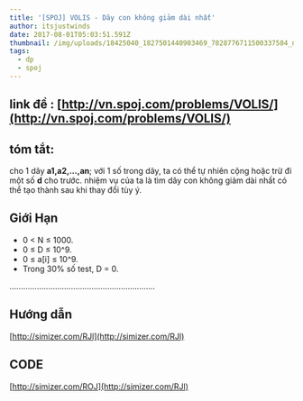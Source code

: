 ```yaml
---
title: '[SPOJ] VOLIS - Dãy con không giảm dài nhất'
author: itsjustwinds
date: 2017-08-01T05:03:51.591Z
thumbnail: /img/uploads/18425040_1827501440903469_7828776711500337584_n.jpg
tags:
  - dp
  - spoj
---
```

## link đề : [http://vn.spoj.com/problems/VOLIS/](http://vn.spoj.com/problems/VOLIS/)

## tóm tắt:

cho 1 dãy **a1,a2,...,an**; với 1 số trong dãy, ta có thể tự nhiên cộng hoặc trừ đi một số **d** cho trước. nhiệm vụ của ta là tìm dãy con không giảm dài nhất có thể tạo thành sau khi thay đổi tùy ý.


## Giới Hạn
* 0 &lt; N ≤ 1000.
* 0 ≤ D ≤ 10^9.
* 0 ≤ a\[i\] ≤ 10^9.
* Trong 30% số test, D = 0.

................................................................



## Hướng dẫn

[http://simizer.com/RJl](http://simizer.com/RJl)

## CODE

[http://simizer.com/ROJ](http://simizer.com/RJl)





